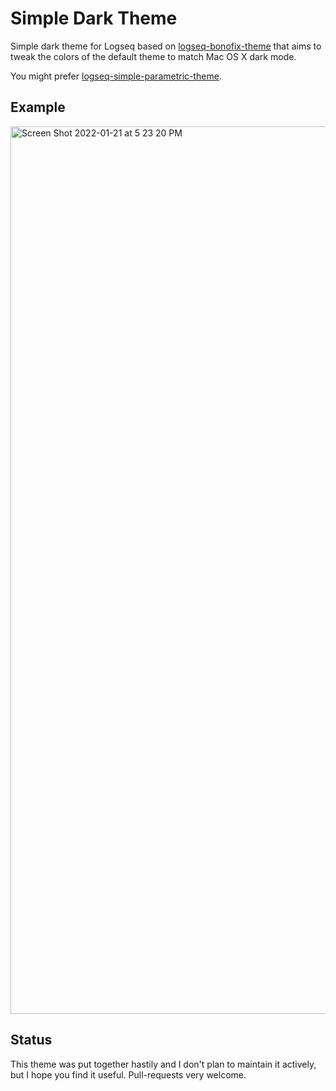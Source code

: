 # Simple Dark Theme

Simple dark theme for Logseq based on [logseq-bonofix-theme](https://github.com/Sansui233/logseq-bonofix-theme/) that aims to tweak the colors of the default theme to match Mac OS X dark mode.

You might prefer [logseq-simple-parametric-theme](https://github.com/flowerornament/logseq-simple-parametric-theme).

## Example

<img width="1420" alt="Screen Shot 2022-01-21 at 5 23 20 PM" src="https://user-images.githubusercontent.com/31774/150619176-77f68866-c90a-457c-96e3-673d755cb8d3.png">

## Status

This theme was put together hastily and I don't plan to maintain it actively, but I hope you find it useful. Pull-requests very welcome.
